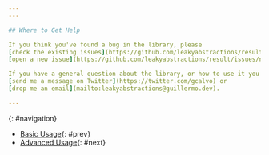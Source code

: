 ```yaml
---
---

## Where to Get Help

If you think you've found a bug in the library, please
[check the existing issues](https://github.com/leakyabstractions/result/issues), and if no one has reported the problem,
[open a new issue](https://github.com/leakyabstractions/result/issues/new).

If you have a general question about the library, or how to use it you can
[send me a message on Twitter](https://twitter.com/gcalvo) or
[drop me an email](mailto:leakyabstractions@guillermo.dev).

---
```


{: #navigation}
- [Basic Usage](SUPPORT.html){: #prev}
- [Advanced Usage](SUPPORT.html){: #next}
